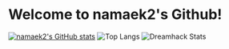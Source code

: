 # Welcome to namaek2's Github!

[![namaek2's GitHub stats](https://github-readme-stats.vercel.app/api?username=namaek2&hide=contribs&count_private=true&show_icons=true&&theme=cobalt
)](https://github.com/namaek2/github-readme-stats)
![Top Langs](https://github-readme-stats.vercel.app/api/top-langs/?username=namaek2&layout=compact&theme=cobalt)
![Dreamhack Stats](https://dreamhack-readme-stats.vercel.app/api/stats?username=namaek2)
